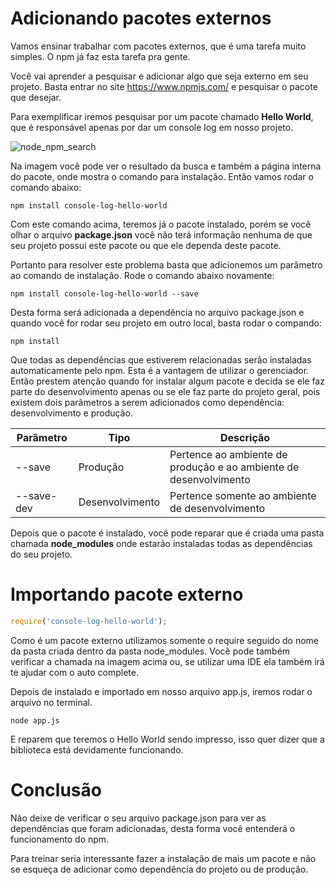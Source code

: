 # Adicionando pacotes externos

Vamos ensinar trabalhar com pacotes externos, que é uma tarefa muito simples. O npm já faz esta tarefa pra gente.

Você vai aprender a pesquisar e adicionar algo que seja externo em seu projeto. Basta entrar no site <https://www.npmjs.com/> e pesquisar o pacote que desejar.

Para exemplificar iremos pesquisar por um pacote chamado **Hello World**, que é responsável apenas por dar um console log em nosso projeto.

![node_npm_search](./images/node_npm_search.png "node_npm_search")

Na imagem você pode ver o resultado da busca e também a página interna do pacote, onde mostra o comando para instalação. Então vamos rodar o comando abaixo:

`npm install console-log-hello-world`

Com este comando acima, teremos já o pacote instalado, porém se você olhar o arquivo **package.json** você não terá informação nenhuma de que seu projeto possui este pacote ou que ele dependa deste pacote.

Portanto para resolver este problema basta que adicionemos um parâmetro ao comando de instalação. Rode o comando abaixo novamente:

`npm install console-log-hello-world --save`

Desta forma será adicionada a dependência no arquivo package.json e quando você for rodar seu projeto em outro local, basta rodar o compando:

`npm install`

Que todas as dependências que estiverem relacionadas serão instaladas automaticamente pelo npm. Esta é a vantagem de utilizar o gerenciador. Então prestem atenção quando for instalar algum pacote e decida se ele faz parte do desenvolvimento apenas ou se ele faz parte do projeto geral, pois existem dois parâmetros a serem adicionados como dependência: desenvolvimento e produção.

Parâmetro | Tipo | Descrição
-------------- | ------ | -------------
--save | Produção | Pertence ao ambiente de produção e ao ambiente de desenvolvimento
--save-dev | Desenvolvimento | Pertence somente ao ambiente de desenvolvimento

Depois que o pacote é instalado, você pode reparar que é criada uma pasta chamada **node_modules** onde estarão instaladas todas as dependências do seu projeto.

# Importando pacote externo

```js
require('console-log-hello-world');
```

Como é um pacote externo utilizamos somente o require seguido do nome da pasta criada dentro da pasta node_modules. Você pode também verificar a chamada na imagem acima ou, se utilizar uma IDE ela também irá te ajudar com o auto complete.

Depois de instalado e importado em nosso arquivo app.js, iremos rodar o arquivo no terminal.

`node app.js`

E reparem que teremos o Hello World sendo impresso, isso quer dizer que a biblioteca está devidamente funcionando.

# Conclusão

Não deixe de verificar o seu arquivo package.json para ver as dependências que foram adicionadas, desta forma você entenderá o funcionamento do npm.

Para treinar seria interessante fazer a instalação de mais um pacote e não se esqueça de adicionar como dependência do projeto ou de produção.